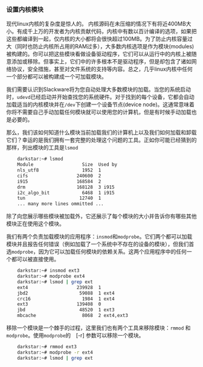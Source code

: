 ### 设置内核模块

现代linux内核的复杂度是惊人的。 内核源码在未压缩的情况下有将近400MB大小。有成千上万的开发者为内核贡献代码，内核中有数以百计编译的选项，如果把这些都编译到一起，仅内核的大小都将会很快超过100MB。为了防止内核容量过大（同时也防止内核所占用的RAM过多），大多数内核选项是作为模块(modules)被构建的。你可以把这些模块看做设备驱动程序，它们可以从运行中的内核上被随意添加或移除。但事实上，它们中的许多根本不是驱动程序，但是却包含了诸如网络协议，安全措施，甚至对文件系统的支持等内容。总之，几乎linux内核中任何一个部分都可以被构建成一个可加载模块。

我们需要认识到Slackware将为您自动处理大多数模块的加载。当您的系统启动时，`udevd`已经启动并开始查找您的系统硬件。对于找到的每个设备，它都会自动加载适当的内核模块并在`/dev`下创建一个设备节点(device node)。这通常意味着你将不需要自己手动加载任何模块就可以使用您的计算机，但是有时候手动加载也是必要的。

那么，我们该如何知道什么模块当前加载我们的计算机上以及我们如何加载和卸载它们？幸运的是我们拥有一套完整的处理这个问题的工具。正如你可能已经猜到的那样，列出模块的工具是`lsmod`

```bash
    darkstar:~# lsmod
    Module                  Size  Used by
    nls_utf8                1952  1
    cifs                  240600  2
    i915                  168584  2
    drm                   168128  3 i915
    i2c_algo_bit            6468  1 i915
    tun                    12740  1
    ... many more lines ommitted ...
```

除了向您展示哪些模块被加载外，它还展示了每个模块的大小并告诉你有哪些其他模块正在使用这个模块。

我们有两个负责加载模块的应用程序：`insmod`和`modprobe`。它们两个都可以加载模块并且报告任何错误（例如加载了一个系统中不存在的设备的模块），但我们首选`modprobe`，因为它可以加载任何模块的依赖关系。这两个应用程序中的任何一个都可以被直接使用。

```bash
    darkstar:~# insmod ext3
    darkstar:~# modprobe ext4
    darkstar:~# lsmod | grep ext
    ext4                  239928  1
    jbd2                   59088  1 ext4
    crc16                   1984  1 ext4
    ext3                  139408  0
    jbd                    48520  1 ext3
    mbcache                 8068  2 ext4,ext3
```

移除一个模块是一个棘手的过程，这里我们也有两个工具来移除模块：`rmmod` 和　`modprobe`。使用`modprobe`的　[-r] 参数可以移除一个模块。

```bash
    darkstar:~# rmmod ext3
    darkstar:~# modprobe -r ext4
    darkstar:~# lsmod | grep ext
```
